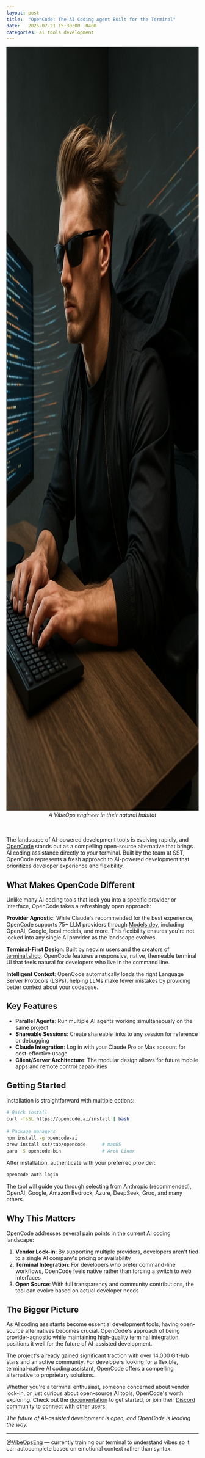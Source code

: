 ```yaml
---
layout: post
title:  "OpenCode: The AI Coding Agent Built for the Terminal"
date:   2025-07-21 15:30:00 -0400
categories: ai tools development
---
```


<div style="text-align: center;">
  <img src="/images/file_00000000e76c6230b738aef4a346d1a9.png" alt="A VibeOps engineer in their natural habitat" style="height: 50vh; width: auto;">
  <br>
  <em>A VibeOps engineer in their natural habitat</em>
  <br>
  <br>
  <br>
</div>

The landscape of AI-powered development tools is evolving rapidly, and [OpenCode](https://opencode.ai) stands out as a compelling open-source alternative that brings AI coding assistance directly to your terminal. Built by the team at SST, OpenCode represents a fresh approach to AI-powered development that prioritizes developer experience and flexibility.

## What Makes OpenCode Different

Unlike many AI coding tools that lock you into a specific provider or interface, OpenCode takes a refreshingly open approach:

**Provider Agnostic**: While Claude's recommended for the best experience, OpenCode supports 75+ LLM providers through [Models.dev](https://models.dev), including OpenAI, Google, local models, and more. This flexibility ensures you're not locked into any single AI provider as the landscape evolves.

**Terminal-First Design**: Built by neovim users and the creators of [terminal.shop](https://terminal.shop), OpenCode features a responsive, native, themeable terminal UI that feels natural for developers who live in the command line.

**Intelligent Context**: OpenCode automatically loads the right Language Server Protocols (LSPs), helping LLMs make fewer mistakes by providing better context about your codebase.

## Key Features

- **Parallel Agents**: Run multiple AI agents working simultaneously on the same project
- **Shareable Sessions**: Create shareable links to any session for reference or debugging
- **Claude Integration**: Log in with your Claude Pro or Max account for cost-effective usage
- **Client/Server Architecture**: The modular design allows for future mobile apps and remote control capabilities

## Getting Started

Installation is straightforward with multiple options:

```bash
# Quick install
curl -fsSL https://opencode.ai/install | bash

# Package managers
npm install -g opencode-ai
brew install sst/tap/opencode      # macOS
paru -S opencode-bin               # Arch Linux
```

After installation, authenticate with your preferred provider:

```bash
opencode auth login
```

The tool will guide you through selecting from Anthropic (recommended), OpenAI, Google, Amazon Bedrock, Azure, DeepSeek, Groq, and many others.

## Why This Matters

OpenCode addresses several pain points in the current AI coding landscape:

1. **Vendor Lock-in**: By supporting multiple providers, developers aren't tied to a single AI company's pricing or availability
2. **Terminal Integration**: For developers who prefer command-line workflows, OpenCode feels native rather than forcing a switch to web interfaces
3. **Open Source**: With full transparency and community contributions, the tool can evolve based on actual developer needs

## The Bigger Picture

As AI coding assistants become essential development tools, having open-source alternatives becomes crucial. OpenCode's approach of being provider-agnostic while maintaining high-quality terminal integration positions it well for the future of AI-assisted development.

The project's already gained significant traction with over 14,000 GitHub stars and an active community. For developers looking for a flexible, terminal-native AI coding assistant, OpenCode offers a compelling alternative to proprietary solutions.

Whether you're a terminal enthusiast, someone concerned about vendor lock-in, or just curious about open-source AI tools, OpenCode's worth exploring. Check out the [documentation](https://opencode.ai/docs/) to get started, or join their [Discord community](https://opencode.ai/discord) to connect with other users.

*The future of AI-assisted development is open, and OpenCode is leading the way.*

---

[@VibeOpsEng](https://x.com/VibeOpsEng) — currently training our terminal to understand vibes so it can autocomplete based on emotional context rather than syntax.
